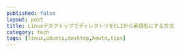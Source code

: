 ```yaml
---
published: false
layout: post
title: LinuxデスクトップでディレクトリをCLIから英語名にする方法
category: tech
tags: [linux,ubuntu,desktop,howto,tips]
---
```



